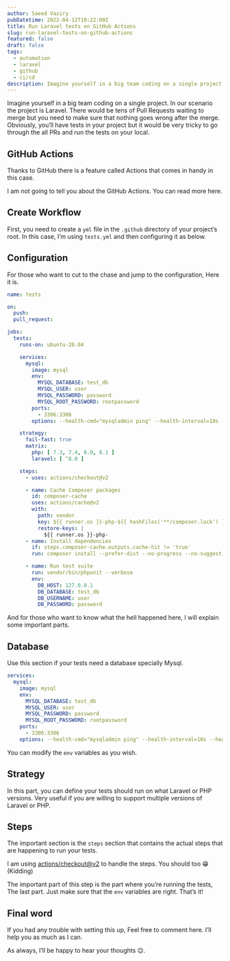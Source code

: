 ```yaml
---
author: Saeed Vaziry
pubDatetime: 2022-04-12T10:22:00Z
title: Run Laravel tests on GitHub Actions
slug: run-laravel-tests-on-github-actions
featured: false
draft: false
tags:
  - automation
  - laravel
  - github
  - ci/cd
description: Imagine yourself in a big team coding on a single project. In our scenario the project is Laravel. There would be tens of Pull Requests waiting to merge but you need to make sure that nothing wrong after the merge. Obviously, you’ll have tests in your project but it would be very tricky to go through the all PRs and run the tests on your local.
---
```


Imagine yourself in a big team coding on a single project. In our scenario the project is Laravel. There would be tens of Pull Requests waiting to merge but you need to make sure that nothing goes wrong after the merge. Obviously, you’ll have tests in your project but it would be very tricky to go through the all PRs and run the tests on your local.

## GitHub Actions

Thanks to GitHub there is a feature called Actions that comes in handy in this case.

I am not going to tell you about the GitHub Actions. You can read more here.

## Create Workflow

First, you need to create a `yml` file in the `.github` directory of your project’s root. In this case, I’m using `tests.yml` and then configuring it as below.

## Configuration

For those who want to cut to the chase and jump to the configuration, Here it is.

```yaml
name: tests

on:
  push:
  pull_request:

jobs:
  tests:
    runs-on: ubuntu-20.04

    services:
      mysql:
        image: mysql
        env:
          MYSQL_DATABASE: test_db
          MYSQL_USER: user
          MYSQL_PASSWORD: password
          MYSQL_ROOT_PASSWORD: rootpassword
        ports:
          - 3306:3306
        options: --health-cmd="mysqladmin ping" --health-interval=10s --health-timeout=5s --health-retries=3

    strategy:
      fail-fast: true
      matrix:
        php: [ 7.3, 7.4, 8.0, 8.1 ]
        laravel: [ ^8.0 ]

    steps:
      - uses: actions/checkout@v2

      - name: Cache Composer packages
        id: composer-cache
        uses: actions/cache@v2
        with:
          path: vendor
          key: ${{ runner.os }}-php-${{ hashFiles('**/composer.lock') }}
          restore-keys: |
            ${{ runner.os }}-php-
      - name: Install dependencies
        if: steps.composer-cache.outputs.cache-hit != 'true'
        run: composer install --prefer-dist --no-progress --no-suggest

      - name: Run test suite
        run: vendor/bin/phpunit --verbose
        env:
          DB_HOST: 127.0.0.1
          DB_DATABASE: test_db
          DB_USERNAME: user
          DB_PASSWORD: password
```

And for those who want to know what the hell happened here, I will explain some important parts.

## Database

Use this section if your tests need a database specially Mysql.

```yaml
services:
  mysql:
    image: mysql
    env:
      MYSQL_DATABASE: test_db
      MYSQL_USER: user
      MYSQL_PASSWORD: password
      MYSQL_ROOT_PASSWORD: rootpassword
    ports:
      - 3306:3306
    options: --health-cmd="mysqladmin ping" --health-interval=10s --health-timeout=5s --health-retries=3
```

You can modify the `env` variables as you wish.

## Strategy

In this part, you can define your tests should run on what Laravel or PHP versions. Very useful if you are willing to support multiple versions of Laravel or PHP.

## Steps

The important section is the `steps` section that contains the actual steps that are happening to run your tests.

I am using [actions/checkout@v2](https://github.com/actions/checkout) to handle the steps. You should too 😁 (Kidding)

The important part of this step is the part where you’re running the tests, The last part. Just make sure that the `env` variables are right. That’s it!

## Final word

If you had any trouble with setting this up, Feel free to comment here. I’ll help you as much as I can.

As always, I’ll be happy to hear your thoughts 😉.